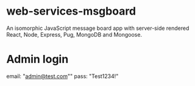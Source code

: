 # web-services-msgboard

An isomorphic JavaScript message board app with server-side rendered React, Node, Express, Pug, MongoDB and Mongoose.

# Admin login 

email: "admin@test.com"" pass: "Test1234!"
